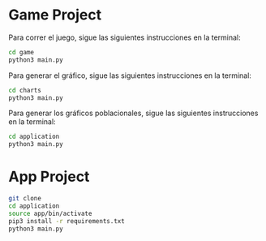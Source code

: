 # Game Project

Para correr el juego, sigue las siguientes instrucciones en la terminal:

```sh
cd game
python3 main.py
```

Para generar el gráfico, sigue las siguientes instrucciones en la terminal:

```sh
cd charts
python3 main.py
```

Para generar los gráficos poblacionales, sigue las siguientes instrucciones en la terminal:

```sh
cd application
python3 main.py
```

# App Project

```sh
git clone
cd application
source app/bin/activate
pip3 install -r requirements.txt
python3 main.py
```